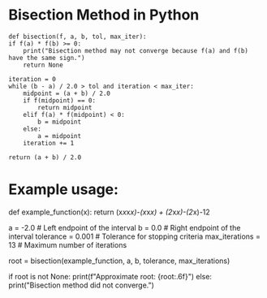 # Bisection Method in Python
    
    def bisection(f, a, b, tol, max_iter):
    if f(a) * f(b) >= 0:
        print("Bisection method may not converge because f(a) and f(b) have the same sign.")
        return None

    iteration = 0
    while (b - a) / 2.0 > tol and iteration < max_iter:
        midpoint = (a + b) / 2.0
        if f(midpoint) == 0:
            return midpoint
        elif f(a) * f(midpoint) < 0:
            b = midpoint
        else:
            a = midpoint
        iteration += 1

    return (a + b) / 2.0

# Example usage:
def example_function(x):
    return (x*x*x*x)-(x*x*x) + (2*x*x)-(2*x)-12

a = -2.0 # Left endpoint of the interval
b = 0.0  # Right endpoint of the interval
tolerance = 0.001 # Tolerance for stopping criteria
max_iterations = 13 # Maximum number of iterations

root = bisection(example_function, a, b, tolerance, max_iterations)

if root is not None:
    print(f"Approximate root: {root:.6f}")
else:
    print("Bisection method did not converge.")
